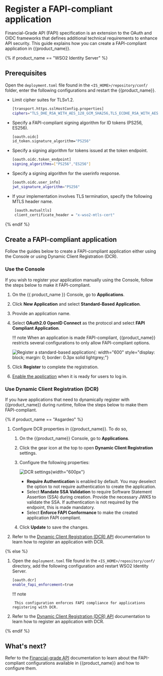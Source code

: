 # Register a FAPI-compliant application

Financial-Grade API (FAPI) specification is an extension to the OAuth and OIDC frameworks that defines additional technical requirements to enhance API security. This guide explains how you can create a FAPI-compliant application in {{product_name}}.

{% if product_name == "WSO2 Identity Server" %}
## Prerequisites

Open the `deployment.toml` file found in the `<IS_HOME>/repository/conf/` folder, enter the following configurations and restart the {{product_name}}.

- Limit cipher suites for TLSv1.2.
    ```bash
    [transport.https.sslHostConfig.properties]
    ciphers="TLS_DHE_RSA_WITH_AES_128_GCM_SHA256,TLS_ECDHE_RSA_WITH_AES_128_GCM_SHA256,TLS_DHE_RSA_WITH_AES_256_GCM_SHA384,TLS_ECDHE_RSA_WITH_AES_256_GCM_SHA384"
    ```
- Specify a FAPI-compliant signing algorithm for ID tokens (PS256, ES256).
    ```bash
    [oauth.oidc]
    id_token.signature_algorithm="PS256"
    ```
- Specify a signing algorithm for tokens issued at the token endpoint.
    ```bash
    [oauth.oidc.token_endpoint]
    signing_algorithms=["PS256","ES256"]
    ```
- Specify a signing algorithm for the userinfo response.
    ```bash
    [oauth.oidc.user_info]
    jwt_signature_algorithm="PS256"
    ```
- If your implementation involves TLS termination, specify the following MTLS header name.
    ```bash
     [oauth.mutualtls]
     client_certificate_header = "x-wso2-mtls-cert"
    ```
{% endif %}
## Create a FAPI-compliant application

Follow the guides below to create a FAPI-compliant application either using the Console or using Dynamic Client Registration (DCR).

### Use the Console

If you wish to register your application manually using the Console, follow the steps below to make it FAPI-compliant.

1. On the {{ product_name }} Console, go to **Applications**.

2. Click **New Application** and select **Standard-Based Application**.

3. Provide an application name.

4. Select **OAuth2.0 OpenID Connect** as the protocol and select **FAPI Compliant Application**.

    !!! note
        When an application is made FAPI-compliant, {{product_name}} restricts several configurations to only allow FAPI-compliant options.

    ![Register a standard-based application]({{base_path}}/assets/img/guides/applications/fapi-compliant-apps/register-a-fapi-application.png){: width="600" style="display: block; margin: 0; border: 0.3px solid lightgrey;"}

5. Click **Register** to complete the registration.

6. [Enable the application]({{base_path}}/guides/applications/#enabledisable-an-application) when it is ready for users to log in.


### Use Dynamic Client Registration (DCR)

If you have applications that need to dynamically register with {{product_name}} during runtime, follow the steps below to make them FAPI-compliant.

{% if product_name == "Asgardeo" %}

1. Configure DCR properties in {{product_name}}. To do so,

    1. On the {{product_name}} Console, go to **Applications**.

    2. Click the gear icon at the top to open **Dynamic Client Registration** settings.

    3. Configure the following properties:

        ![DCR settings]({{base_path}}/assets/img/guides/applications/fapi-compliant-apps/fapi-dcr-settings.png){width="600px"}

        -   **Require Authentication** is enabled by default. You may deselect the option to not require authentication to create the application.
        - Select **Mandate SSA Validation** to require Software Statement Assertion (SSA) during creation. Provide the necessary JWKS to validate the SSA. If authentication is not required by the endpoint, this is made mandatory.
        - Select **Enforce FAPI Conformance** to make the created application FAPI compliant.

    4. Click **Update** to save the changes.

2. Refer to the [Dynamic Client Registration (DCR) API]({{base_path}}/apis/dynamic-client-registration-rest-api/) documentation to learn how to register an application with DCR.

{% else %}

1. Open the `deployment.toml` file found in the `<IS_HOME>/repository/conf/` directory, add the following configuration and restart WSO2 Identity Server.

    ```bash
    [oauth.dcr]
    enable_fapi_enforcement=true
    ```

    !!! note

        This configuration enforces FAPI compliance for applications registering with DCR.

2. Refer to the [Dynamic Client Registration (DCR) API]({{base_path}}/apis/dynamic-client-registration-rest-api/) documentation to learn how to register an application with DCR.

{% endif %}



## What's next?

Refer to the [Financial-grade API]({{base_path}}/references/financial-grade-api/) documentation to learn about the FAPI-compliant configurations available in {{product_name}} and how to configure them.
